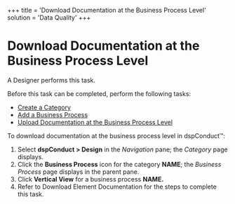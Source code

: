 +++
title = 'Download Documentation at the Business Process Level'
solution = 'Data Quality'
+++

# Download Documentation at the Business Process Level

A Designer performs this task.

Before this task can be completed, perform the following tasks:

  - [Create a Category](Create_a_Category.htm)
  - [Add a Business Process](Add_Business_Process.htm)
  - [Upload Documentation at the Business Process
    Level](Upload_Documentation_at_the_Business_Process_Level.htm)

To download documentation at the business process level in dspConduct™:

1.  Select <span style="font-weight: bold;">dspConduct </span>**\>
    Design** in the *Navigation* pane; the *Category* page displays.
2.  Click the **Business Process** icon for the category **NAME**; the
    *Business Process* page displays in the parent pane.
3.  Click **Vertical View** for a business process **NAME.**
4.  Refer to
    <span id="Download Element Documentation" class="popUpLink">Download
    Element Documentation</span> for the steps to complete this task.
